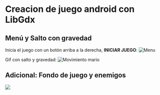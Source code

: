 # Creacion de juego android con LibGdx

## Menú y Salto con gravedad 

Inicia el juego con un botón arriba a la derecha, **INICIAR JUEGO**: 
![Menu](assets/image2.png)


Gif con salto y gravedad:
![Movimiento mario](assets/image1.gif)

## Adicional: Fondo de juego y enemigos

![](assets/conFondo.gif)




